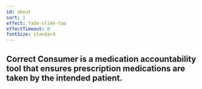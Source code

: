 ```yaml
---
id: about
sort: 1
effect: fade-slide-top
effectTimeout: 0
fontSize: standard
---
```

## Correct Consumer is a medication accountability tool that ensures prescription medications are taken by the intended patient.
